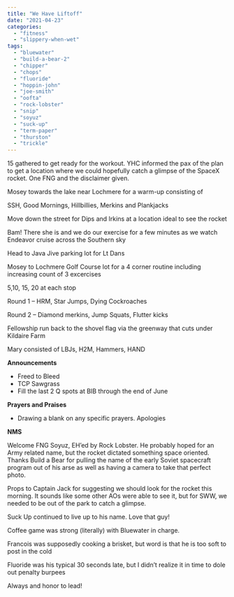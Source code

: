 ```yaml
---
title: "We Have Liftoff"
date: "2021-04-23"
categories: 
  - "fitness"
  - "slippery-when-wet"
tags: 
  - "bluewater"
  - "build-a-bear-2"
  - "chipper"
  - "chops"
  - "fluoride"
  - "hoppin-john"
  - "joe-smith"
  - "oofta"
  - "rock-lobster"
  - "snip"
  - "soyuz"
  - "suck-up"
  - "term-paper"
  - "thurston"
  - "trickle"
---
```


15 gathered to get ready for the workout. YHC informed the pax of the plan to get a location where we could hopefully catch a glimpse of the SpaceX rocket. One FNG and the disclaimer given.

Mosey towards the lake near Lochmere for a warm-up consisting of

SSH, Good Mornings, Hillbillies, Merkins and Plankjacks

Move down the street for Dips and Irkins at a location ideal to see the rocket

Bam! There she is and we do our exercise for a few minutes as we watch Endeavor cruise across the Southern sky

Head to Java Jive parking lot for Lt Dans

Mosey to Lochmere Golf Course lot for a 4 corner routine including increasing count of 3 excercises

5,10, 15, 20 at each stop

Round 1 – HRM, Star Jumps, Dying Cockroaches

Round 2 – Diamond merkins, Jump Squats, Flutter kicks

Fellowship run back to the shovel flag via the greenway that cuts under Kildaire Farm

Mary consisted of LBJs, H2M, Hammers, HAND

**Announcements**

- Freed to Bleed
- TCP Sawgrass
- Fill the last 2 Q spots at BIB through the end of June  

**Prayers and Praises**

- Drawing a blank on any specific prayers. Apologies

**NMS**

Welcome FNG Soyuz, EH’ed by Rock Lobster. He probably hoped for an Army related name, but the rocket dictated something space oriented. Thanks Build a Bear for pulling the name of the early Soviet spacecraft program out of his arse as well as having a camera to take that perfect photo.

Props to Captain Jack for suggesting we should look for the rocket this morning. It sounds like some other AOs were able to see it, but for SWW, we needed to be out of the park to catch a glimpse.

Suck Up continued to live up to his name. Love that guy!

Coffee game was strong (literally) with Bluewater in charge.

Francois was supposedly cooking a brisket, but word is that he is too soft to post in the cold

Fluoride was his typical 30 seconds late, but I didn’t realize it in time to dole out penalty burpees

Always and honor to lead!
